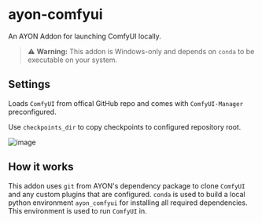 # ayon-comfyui
An AYON Addon for launching ComfyUI locally.

> ⚠️ **Warning:** This addon is Windows-only and depends on `conda` to be executable on your system.


## Settings
Loads `ComfyUI` from offical GitHub repo and comes with `ComfyUI-Manager` preconfigured.

Use `checkpoints_dir` to copy checkpoints to configured repository root. 

![image](https://github.com/user-attachments/assets/b5a87879-e207-426d-bf13-34807f74ab87)

## How it works
This addon uses `git` from AYON's dependency package to clone `ComfyUI` and any custom plugins that are configured.
`conda` is used to build a local python environment `ayon_comfyui` for installing all required dependencies. This environment is used to run `ComfyUI` in.
